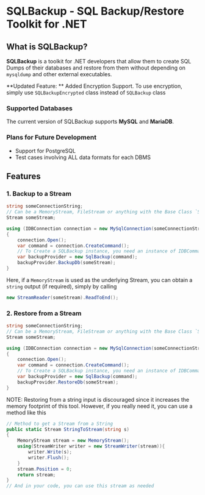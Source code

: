 # SQLBackup - SQL Backup/Restore Toolkit for .NET

## What is SQLBackup?
**SQLBackup** is a toolkit for .NET developers that allow them to create SQL Dumps of their databases and restore from them without depending on `mysqldump` and other external executables.

**Updated Feature: ** Added Encryption Support. To use encryption, simply use `SQLBackupEncrypted` class instead of `SQLBackup` class

### Supported Databases
The current version of SQLBackup supports **MySQL** and **MariaDB**.

### Plans for Future Development
* Support for PostgreSQL
* Test cases involving ALL data formats for each DBMS

## Features

### 1. Backup to a Stream
```C#
string someConnectionString;
// Can be a MemoryStream, FileStream or anything with the Base Class `Stream`
Stream someStream;

using (IDBConnection connection = new MySqlConnection(someConnectionString))
{
    connection.Open();
    var command = connection.CreateCommand();
    // To Create a SQLBackup instance, you need an instance of IDBCommand
    var backupProvider = new SqlBackup(command);
    backupProvider.BackupDb(someStream);
}
```
Here, if a `MemoryStream` is used as the underlying Stream, you can obtain a `string` output (if required), simply by calling 
```C#
new StreamReader(someStream).ReadToEnd();
```

### 2. Restore from a Stream
```C#
string someConnectionString;
// Can be a MemoryStream, FileStream or anything with the Base Class `Stream`
Stream someStream;

using (IDBConnection connection = new MySqlConnection(someConnectionString))
{
    connection.Open();
    var command = connection.CreateCommand();
    // To Create a SQLBackup instance, you need an instance of IDBCommand
    var backupProvider = new SqlBackup(command);
    backupProvider.RestoreDb(someStream);
}
```

NOTE: Restoring from a string input is discouraged since it increases the memory footprint of this tool. However, if you really need it, you can use a method like this
```C#
// Method to get a Stream from a String
public static Stream StringToStream(string s)
{
    MemoryStream stream = new MemoryStream();
    using(StreamWriter writer = new StreamWriter(stream)){
        writer.Write(s);
        writer.Flush();
    }
    stream.Position = 0;
    return stream;
}
// And in your code, you can use this stream as needed
```
